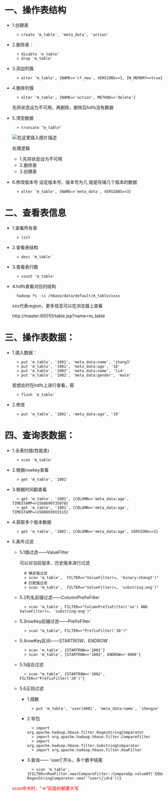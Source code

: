 # 一、操作表结构
- 1.创建表
	
		> create 'm_table', 'meta_data', 'action'

- 2.删除表：

		> disable 'm_table'
		> drop 'm_table'

- 3.添加列簇

		> alter 'm_table', {NAME=>'cf_new', VERSIONS=>3, IN_MEMORY=>true}

- 4.删除列簇
	
		> alter 'm_table', {NAME=>'action', METHOD=>'delete'}
	先将状态设为不可用，再删除，删除后hdfs没有数据


- 5.清空数据

		> truncate "m_table"

	![在这里插入图片描述](https://img-blog.csdnimg.cn/20200506144902807.png)

	处理逻辑
	- 1.先将状态设为不可用
	- 2.删除表
	- 3.创建表
	
- 6.修改版本号
设定版本号，版本号为几 就是存储几个版本的数据

		> alter 'm_table', {NAME=>'meta_data', VERSIONS=>3}
	
# 二、查看表信息
- 1.查看所有表
	
		> list
	
- 2.查看表结构

		> desc 'm_table'

- 3.查看表行数

		> count 'm_table'

- 4.hdfs查看对应的结构

		hadoop fs -ls /hbase/data/default/m_table/xxxx
	
	xxx代表region，更多信息可以在浏览器上查看

	http://master:60010/table.jsp?name=m_table



# 三、操作表数据：
- 1.插入数据：

		> put 'm_table', '1001', 'meta_data:name', 'zhang3'
		> put 'm_table', '1001', 'meta_data:age', '18'
		> put 'm_table', '1002', 'meta_data:name', 'li4'
		> put 'm_table', '1002', 'meta_data:gender', 'male'

	若想此时在hdfs上进行查看，需

		> flush 'm_table'

- 2.修改
	
		> put 'm_table', '1001', 'meta_data:age', '19'

# 四、查询表数据：
- 1.全表扫描(性能差)

		> scan 'm_table'

- 2.根据rowkey查看

		> get 'm_table', '1001'

- 3.根据时间戳查看

		> get 'm_table', '1001', {COLUMN=>'meta_data:age', TIMESTAMP=>1588690735078}
		> get 'm_table', '1001', {COLUMN=>'meta_data:age', TIMESTAMP=>1588693015515}

- 4.获取多个版本数据

		> get 'm_table', '1001', {COLUMN=>'meta_data:age', VERSIONS=>2}

- 5.条件过滤

	- 5.1值过滤——ValueFilter
 
		可以对当前版本、历史版本进行过滤
	
			# 确定值过滤
			> scan 'm_table',  FILTER=>"ValueFilter(=, 'binary:zhang3')"
			# 匹配值过滤
			> scan 'm_table',  FILTER=>"ValueFilter(=, 'substring:ang')"

	- 5.2列名前缀过滤——ColumnPrefixFilter

			> scan 'm_table', FILTER=>"ColumnPrefixFilter('na') AND ValueFilter(=, 'substring:ang')"

	- 5.3rowKey前缀过滤——PrefixFilter

			> scan "m_table", FILTER=>"PrefixFilter('10')"

	- 5.4rowKey区间——STARTROW、ENDROW

			> scan 'm_table', {STARTROW=>'1002'}
			> scan 'm_table', {STARTROW=>'1002', ENDROW=>'4000'}

	- 5.5组合过滤
		
			> scan "m_table", {STARTROW=>'1002', FILTER=>"PrefixFilter('20')"}

	- 5.6正则过滤

		- 1.插数
		
				> put 'm_table', 'user|4001', 'meta_data:name', 'zhengze'
		- 2.导包

				> import org.apache.hadoop.hbase.filter.RegexStringComparator
				> import org.apache.hadoop.hbase.filter.CompareFilter
				> import org.apache.hadoop.hbase.filter.SubstringComparator
				> import org.apache.hadoop.hbase.filter.RowFilter

		- 3.查询—— 'user|'开头，多个数字结尾

				> scan 'm_table', {FILTER=>RowFilter.new(CompareFilter::CompareOp.valueOf('EQUAL'), RegexStringComparator.new('^user\|\d+$'))}

	<font color=red>scan命令时，"=>"前面的都要大写</font>
